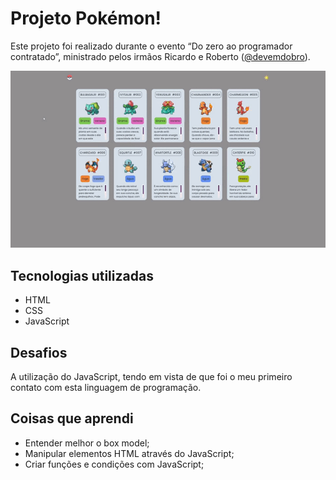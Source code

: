 # Projeto Pokémon! 

Este projeto foi realizado durante o evento “Do zero ao programador contratado”, ministrado pelos irmãos Ricardo e Roberto (<a href="https://www.instagram.com/devemdobro" target="_blank">@devemdobro</a>). 

<img src="/src/imagens/projeto-pokemon.gif" alt="GIF do projeto">

## Tecnologias utilizadas

- HTML
- CSS
- JavaScript

## Desafios

A utilização do JavaScript, tendo em vista de que foi o meu primeiro contato com esta linguagem de programação.

## Coisas que aprendi

- Entender melhor o box model;
- Manipular elementos HTML através do JavaScript;
- Criar funções e condições com JavaScript;
